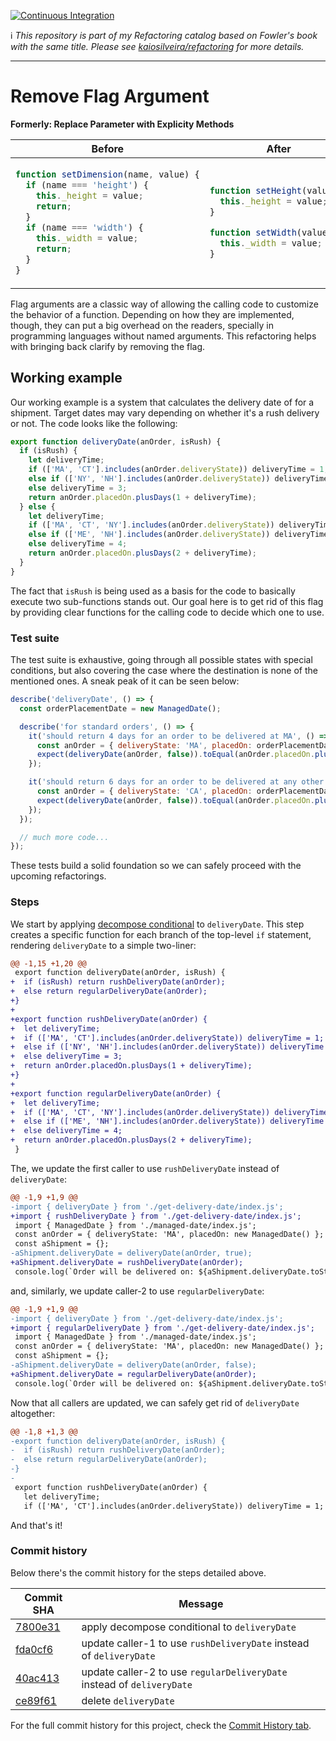 [![Continuous Integration](https://github.com/kaiosilveira/remove-flag-argument-refactoring/actions/workflows/ci.yml/badge.svg)](https://github.com/kaiosilveira/remove-flag-argument-refactoring/actions/workflows/ci.yml)

ℹ️ _This repository is part of my Refactoring catalog based on Fowler's book with the same title. Please see [kaiosilveira/refactoring](https://github.com/kaiosilveira/refactoring) for more details._

---

# Remove Flag Argument

**Formerly: Replace Parameter with Explicity Methods**

<table>
<thead>
<th>Before</th>
<th>After</th>
</thead>
<tbody>
<tr>
<td>

```javascript
function setDimension(name, value) {
  if (name === 'height') {
    this._height = value;
    return;
  }
  if (name === 'width') {
    this._width = value;
    return;
  }
}
```

</td>

<td>

```javascript
function setHeight(value) {
  this._height = value;
}

function setWidth(value) {
  this._width = value;
}
```

</td>
</tr>
</tbody>
</table>

Flag arguments are a classic way of allowing the calling code to customize the behavior of a function. Depending on how they are implemented, though, they can put a big overhead on the readers, specially in programming languages without named arguments. This refactoring helps with bringing back clarify by removing the flag.

## Working example

Our working example is a system that calculates the delivery date of for a shipment. Target dates may vary depending on whether it's a rush delivery or not. The code looks like the following:

```javascript
export function deliveryDate(anOrder, isRush) {
  if (isRush) {
    let deliveryTime;
    if (['MA', 'CT'].includes(anOrder.deliveryState)) deliveryTime = 1;
    else if (['NY', 'NH'].includes(anOrder.deliveryState)) deliveryTime = 2;
    else deliveryTime = 3;
    return anOrder.placedOn.plusDays(1 + deliveryTime);
  } else {
    let deliveryTime;
    if (['MA', 'CT', 'NY'].includes(anOrder.deliveryState)) deliveryTime = 2;
    else if (['ME', 'NH'].includes(anOrder.deliveryState)) deliveryTime = 3;
    else deliveryTime = 4;
    return anOrder.placedOn.plusDays(2 + deliveryTime);
  }
}
```

The fact that `isRush` is being used as a basis for the code to basically execute two sub-functions stands out. Our goal here is to get rid of this flag by providing clear functions for the calling code to decide which one to use.

### Test suite

The test suite is exhaustive, going through all possible states with special conditions, but also covering the case where the destination is none of the mentioned ones. A sneak peak of it can be seen below:

```javascript
describe('deliveryDate', () => {
  const orderPlacementDate = new ManagedDate();

  describe('for standard orders', () => {
    it('should return 4 days for an order to be delivered at MA', () => {
      const anOrder = { deliveryState: 'MA', placedOn: orderPlacementDate };
      expect(deliveryDate(anOrder, false)).toEqual(anOrder.placedOn.plusDays(4));
    });

    it('should return 6 days for an order to be delivered at any other state', () => {
      const anOrder = { deliveryState: 'CA', placedOn: orderPlacementDate };
      expect(deliveryDate(anOrder, false)).toEqual(anOrder.placedOn.plusDays(6));
    });
  });

  // much more code...
});
```

These tests build a solid foundation so we can safely proceed with the upcoming refactorings.

### Steps

We start by applying [decompose conditional](https://github.com/kaiosilveira/decompose-conditional-refactoring/) to `deliveryDate`. This step creates a specific function for each branch of the top-level `if` statement, rendering `deliveryDate` to a simple two-liner:

```diff
@@ -1,15 +1,20 @@
 export function deliveryDate(anOrder, isRush) {
+  if (isRush) return rushDeliveryDate(anOrder);
+  else return regularDeliveryDate(anOrder);
+}
+
+export function rushDeliveryDate(anOrder) {
+  let deliveryTime;
+  if (['MA', 'CT'].includes(anOrder.deliveryState)) deliveryTime = 1;
+  else if (['NY', 'NH'].includes(anOrder.deliveryState)) deliveryTime = 2;
+  else deliveryTime = 3;
+  return anOrder.placedOn.plusDays(1 + deliveryTime);
+}
+
+export function regularDeliveryDate(anOrder) {
+  let deliveryTime;
+  if (['MA', 'CT', 'NY'].includes(anOrder.deliveryState)) deliveryTime = 2;
+  else if (['ME', 'NH'].includes(anOrder.deliveryState)) deliveryTime = 3;
+  else deliveryTime = 4;
+  return anOrder.placedOn.plusDays(2 + deliveryTime);
 }
```

The, we update the first caller to use `rushDeliveryDate` instead of `deliveryDate`:

```diff
@@ -1,9 +1,9 @@
-import { deliveryDate } from './get-delivery-date/index.js';
+import { rushDeliveryDate } from './get-delivery-date/index.js';
 import { ManagedDate } from './managed-date/index.js';
 const anOrder = { deliveryState: 'MA', placedOn: new ManagedDate() };
 const aShipment = {};
-aShipment.deliveryDate = deliveryDate(anOrder, true);
+aShipment.deliveryDate = rushDeliveryDate(anOrder);
 console.log(`Order will be delivered on: ${aShipment.deliveryDate.toString()}`);
```

and, similarly, we update caller-2 to use `regularDeliveryDate`:

```diff
@@ -1,9 +1,9 @@
-import { deliveryDate } from './get-delivery-date/index.js';
+import { regularDeliveryDate } from './get-delivery-date/index.js';
 import { ManagedDate } from './managed-date/index.js';
 const anOrder = { deliveryState: 'MA', placedOn: new ManagedDate() };
 const aShipment = {};
-aShipment.deliveryDate = deliveryDate(anOrder, false);
+aShipment.deliveryDate = regularDeliveryDate(anOrder);
 console.log(`Order will be delivered on: ${aShipment.deliveryDate.toString()}`);
```

Now that all callers are updated, we can safely get rid of `deliveryDate` altogether:

```diff
@@ -1,8 +1,3 @@
-export function deliveryDate(anOrder, isRush) {
-  if (isRush) return rushDeliveryDate(anOrder);
-  else return regularDeliveryDate(anOrder);
-}
-
 export function rushDeliveryDate(anOrder) {
   let deliveryTime;
   if (['MA', 'CT'].includes(anOrder.deliveryState)) deliveryTime = 1;
```

And that's it!

### Commit history

Below there's the commit history for the steps detailed above.

| Commit SHA                                                                                                                  | Message                                                                |
| --------------------------------------------------------------------------------------------------------------------------- | ---------------------------------------------------------------------- |
| [7800e31](https://github.com/kaiosilveira/remove-flag-argument-refactoring/commit/7800e319b888da53975420fc10319888e3ea0456) | apply decompose conditional to `deliveryDate`                          |
| [fda0cf6](https://github.com/kaiosilveira/remove-flag-argument-refactoring/commit/fda0cf6a58a1abbe0c7c2ac1b03656a893629ab6) | update caller-1 to use `rushDeliveryDate` instead of `deliveryDate`    |
| [40ac413](https://github.com/kaiosilveira/remove-flag-argument-refactoring/commit/40ac413adbd13d0c920dc1188414462f03bba34e) | update caller-2 to use `regularDeliveryDate` instead of `deliveryDate` |
| [ce89f61](https://github.com/kaiosilveira/remove-flag-argument-refactoring/commit/ce89f61ab91afa49d9e1e4c346f9b7dd6e0b9abb) | delete `deliveryDate`                                                  |

For the full commit history for this project, check the [Commit History tab](https://github.com/kaiosilveira/remove-flag-argument-refactoring/commits/main).
